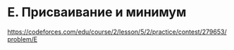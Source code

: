 # E. Присваивание и минимум

https://codeforces.com/edu/course/2/lesson/5/2/practice/contest/279653/problem/E
